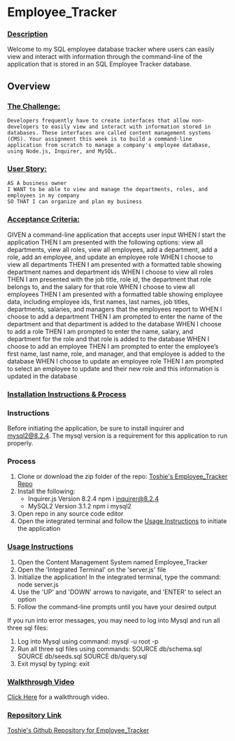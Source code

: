 # Employee_Tracker

### <ins>Description<ins>
Welcome to my SQL employee database tracker where users can easily view and interact with information through the command-line of the application that is stored in an SQL Employee Tracker database.

## Overview
### <ins>The Challenge:<ins>
    Developers frequently have to create interfaces that allow non-developers to easily view and interact with information stored in databases. These interfaces are called content management systems (CMS). Your assignment this week is to build a command-line application from scratch to manage a company's employee database, using Node.js, Inquirer, and MySQL.

### <ins>User Story:<ins>
    AS A business owner
    I WANT to be able to view and manage the departments, roles, and employees in my company
    SO THAT I can organize and plan my business

### <ins>Acceptance Criteria:<ins>
GIVEN a command-line application that accepts user input
WHEN I start the application
THEN I am presented with the following options: view all departments, view all roles, view all employees, add a department, add a role, add an employee, and update an employee role
WHEN I choose to view all departments
THEN I am presented with a formatted table showing department names and department ids
WHEN I choose to view all roles
THEN I am presented with the job title, role id, the department that role belongs to, and the salary for that role
WHEN I choose to view all employees
THEN I am presented with a formatted table showing employee data, including employee ids, first names, last names, job titles, departments, salaries, and managers that the employees report to
WHEN I choose to add a department
THEN I am prompted to enter the name of the department and that department is added to the database
WHEN I choose to add a role
THEN I am prompted to enter the name, salary, and department for the role and that role is added to the database
WHEN I choose to add an employee
THEN I am prompted to enter the employee’s first name, last name, role, and manager, and that employee is added to the database
WHEN I choose to update an employee role
THEN I am prompted to select an employee to update and their new role and this information is updated in the database

### <ins>Installation Instructions & Process<ins>
### Instructions
Before initiating the application, be sure to install inquirer and mysql2@8.2.4. The mysql version is a requirement for this application to run properly.
### Process
1. Clone or download the zip folder of the repo: [Toshie's Employee_Tracker Repo](https://github.com/tmaraki/Employee_Tracker/tree/main)
2. Install the following:
    - Inquirer.js Version 8.2.4
        npm i inquirer@8.2.4
    - MySQL2 Version 3.1.2
        npm i mysql2
3. Open repo in any source code editor
4. Open the integrated terminal and follow the [Usage Instructions](#usage-instructions) to initiate the application

### <ins>Usage Instructions<ins>
1. Open the Content Management System named Employee_Tracker
2. Open the 'Integrated Terminal' on the 'server.js' file
3. Initialize the application! In the integrated terminal, type the command:
    node server.js
4. Use the 'UP' and 'DOWN' arrows to navigate, and 'ENTER' to select an option
5. Follow the command-line prompts until you have your desired output

If you run into error messages, you may need to log into Mysql and run all three sql files:
1. Log into Mysql using command:
    mysql -u root -p
2. Run all three sql files using commands:
    SOURCE db/schema.sql
    SOURCE db/seeds.sql
    SOURCE db/query.sql
3. Exit mysql by typing:
    exit

### <ins>Walkthrough Video<ins>
[Click Here](https://drive.google.com/file/d/12sTHu8Eo5lpIcp1F46UmDhcRV--8Hf0r/view?usp=sharing) for a walkthrough video. 

### <ins>Repository Link<ins>
[Toshie's Github Repository for Employee_Tracker](https://github.com/tmaraki/Employee_Tracker/tree/main)
